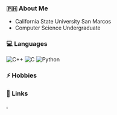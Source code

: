 ### 🇵🇭 About Me
- California State University San Marcos
- Computer Science Undergraduate

### 💻 Languages
![C++](https://img.shields.io/badge/-C++-000?&logo=c%2b%2b&logoColor=00599C)
![C](https://img.shields.io/badge/-C-000?&logo=C)
![Python](https://img.shields.io/badge/-Python-000?&logo=Python)

### ⚡️ Hobbies

### 🔗 Links
[<img src="https://img.icons8.com/color/48/000000/linkedin.png" width="3.5%"/>](https://www.linkedin.com/in/efelicidario/)  &nbsp;

<!--
**efelicidario/efelicidario** is a ✨ _special_ ✨ repository because its `README.md` (this file) appears on your GitHub profile.

Here are some ideas to get you started:

- 🔭 I’m currently working on ...
- 🌱 I’m currently learning ...
- 👯 I’m looking to collaborate on ...
- 🤔 I’m looking for help with ...
- 💬 Ask me about ...
- 📫 How to reach me: ...
- ⚡ Fun fact: ...
-->
